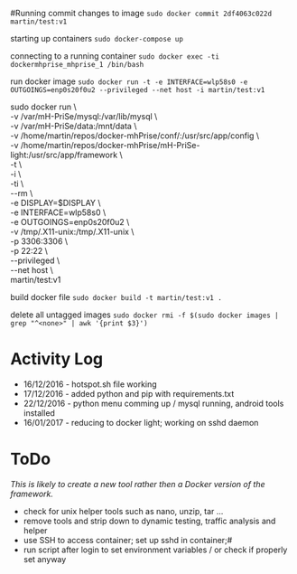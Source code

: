 #Running
commit changes to image
`sudo docker commit 2df4063c022d martin/test:v1`

starting up containers
`sudo docker-compose up`

connecting to a running container
`sudo docker exec -ti dockermhprise_mhprise_1 /bin/bash`

run docker image `sudo docker run -t -e INTERFACE=wlp58s0 -e OUTGOINGS=enp0s20f0u2 --privileged --net host -i martin/test:v1`

sudo docker run \\\
  -v /var/mH-PriSe/mysql:/var/lib/mysql \\\
  -v /var/mH-PriSe/data:/mnt/data \\\
  -v /home/martin/repos/docker-mhPrise/conf/:/usr/src/app/config \\\
  -v /home/martin/repos/docker-mhPrise/mH-PriSe-light:/usr/src/app/framework \\\
  -t \\\
  -i \\\
  -ti \\\
  -\-rm \\\
  -e DISPLAY=$DISPLAY \\\
  -e INTERFACE=wlp58s0 \\\
  -e OUTGOINGS=enp0s20f0u2 \\\
  -v /tmp/.X11-unix:/tmp/.X11-unix \\\
  -p 3306:3306 \\\
  -p 22:22 \\\
  --privileged \\\
  --net host \\\
  martin/test:v1

build docker file `sudo docker build -t martin/test:v1 . `

delete all untagged images `sudo docker rmi -f $(sudo docker images | grep "^<none>" | awk '{print $3}')`

# Activity Log
* 16/12/2016 - hotspot.sh file working
* 17/12/2016 - added python and pip with requirements.txt
* 22/12/2016 - python menu comming up / mysql running, android tools installed
* 16/01/2017 - reducing to docker light; working on sshd daemon

# ToDo
*This is likely to create a new tool rather then a Docker version of the framework.*
* check for unix helper tools such as nano, unzip, tar ...
* remove tools and strip down to dynamic testing, traffic analysis and helper
* use SSH to access container; set up sshd in container;#
* run script after login to set environment variables / or check if properly set anyway
